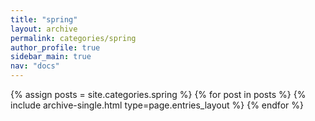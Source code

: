 ```yaml
---
title: "spring"
layout: archive
permalink: categories/spring
author_profile: true
sidebar_main: true
nav: "docs"
---
```



{% assign posts = site.categories.spring %}
{% for post in posts %} {% include archive-single.html type=page.entries_layout %} {% endfor %}



